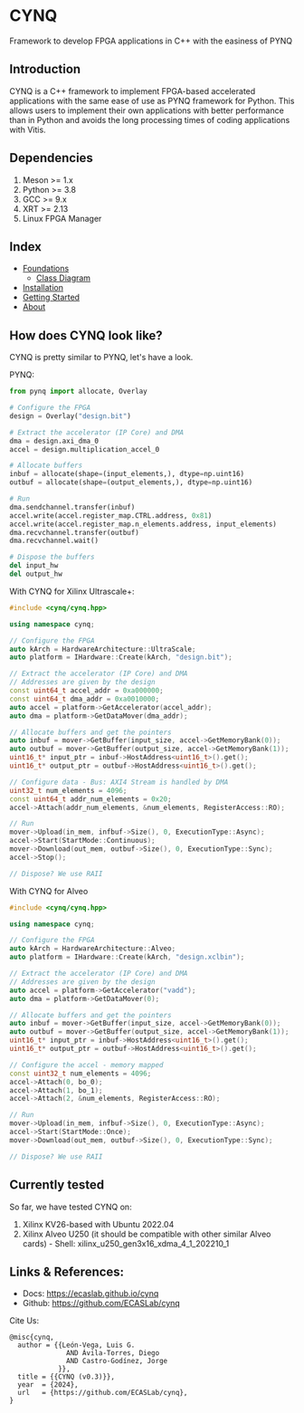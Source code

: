 # CYNQ

Framework to develop FPGA applications in C++ with the easiness of PYNQ

## Introduction

CYNQ is a C++ framework to implement FPGA-based accelerated applications with the same ease of use as PYNQ framework for Python. This allows users to implement their own applications with better performance than in Python and avoids the long processing times of coding applications with Vitis.

## Dependencies

1. Meson >= 1.x
2. Python >= 3.8
3. GCC >= 9.x
4. XRT >= 2.13
5. Linux FPGA Manager

## Index

* [Foundations](docs/Foundations.md)
  * [Class Diagram](docs/ClassDiagram.md)
* [Installation](docs/Installation.md)
* [Getting Started](docs/GettingStarted.md)
* [About](docs/About.md)

## How does CYNQ look like?

CYNQ is pretty similar to PYNQ, let's have a look.

PYNQ:

```python
from pynq import allocate, Overlay

# Configure the FPGA
design = Overlay("design.bit")

# Extract the accelerator (IP Core) and DMA
dma = design.axi_dma_0
accel = design.multiplication_accel_0

# Allocate buffers
inbuf = allocate(shape=(input_elements,), dtype=np.uint16)
outbuf = allocate(shape=(output_elements,), dtype=np.uint16)

# Run
dma.sendchannel.transfer(inbuf)
accel.write(accel.register_map.CTRL.address, 0x81)
accel.write(accel.register_map.n_elements.address, input_elements)
dma.recvchannel.transfer(outbuf)
dma.recvchannel.wait()

# Dispose the buffers
del input_hw
del output_hw
```

With CYNQ for Xilinx Ultrascale+:

```c++
#include <cynq/cynq.hpp>

using namespace cynq;

// Configure the FPGA
auto kArch = HardwareArchitecture::UltraScale;
auto platform = IHardware::Create(kArch, "design.bit");

// Extract the accelerator (IP Core) and DMA
// Addresses are given by the design
const uint64_t accel_addr = 0xa000000;
const uint64_t dma_addr = 0xa0010000;
auto accel = platform->GetAccelerator(accel_addr);
auto dma = platform->GetDataMover(dma_addr);

// Allocate buffers and get the pointers
auto inbuf = mover->GetBuffer(input_size, accel->GetMemoryBank(0));
auto outbuf = mover->GetBuffer(output_size, accel->GetMemoryBank(1));
uint16_t* input_ptr = inbuf->HostAddress<uint16_t>().get();
uint16_t* output_ptr = outbuf->HostAddress<uint16_t>().get();

// Configure data - Bus: AXI4 Stream is handled by DMA
uint32_t num_elements = 4096;
const uint64_t addr_num_elements = 0x20;
accel->Attach(addr_num_elements, &num_elements, RegisterAccess::RO);

// Run
mover->Upload(in_mem, infbuf->Size(), 0, ExecutionType::Async);
accel->Start(StartMode::Continuous);
mover->Download(out_mem, outbuf->Size(), 0, ExecutionType::Sync);
accel->Stop();

// Dispose? We use RAII
```

With CYNQ for Alveo

```c++
#include <cynq/cynq.hpp>

using namespace cynq;

// Configure the FPGA
auto kArch = HardwareArchitecture::Alveo;
auto platform = IHardware::Create(kArch, "design.xclbin");

// Extract the accelerator (IP Core) and DMA
// Addresses are given by the design
auto accel = platform->GetAccelerator("vadd");
auto dma = platform->GetDataMover(0);

// Allocate buffers and get the pointers
auto inbuf = mover->GetBuffer(input_size, accel->GetMemoryBank(0));
auto outbuf = mover->GetBuffer(output_size, accel->GetMemoryBank(1));
uint16_t* input_ptr = inbuf->HostAddress<uint16_t>().get();
uint16_t* output_ptr = outbuf->HostAddress<uint16_t>().get();

// Configure the accel - memory mapped
const uint32_t num_elements = 4096;
accel->Attach(0, bo_0);
accel->Attach(1, bo_1);
accel->Attach(2, &num_elements, RegisterAccess::RO);

// Run
mover->Upload(in_mem, infbuf->Size(), 0, ExecutionType::Async);
accel->Start(StartMode::Once);
mover->Download(out_mem, outbuf->Size(), 0, ExecutionType::Sync);

// Dispose? We use RAII
```

## Currently tested

So far, we have tested CYNQ on:

1. Xilinx KV26-based with Ubuntu 2022.04
2. Xilinx Alveo U250 (it should be compatible with other similar Alveo cards) - Shell: xilinx_u250_gen3x16_xdma_4_1_202210_1

## Links & References:

* Docs: https://ecaslab.github.io/cynq
* Github: https://github.com/ECASLab/cynq

Cite Us:

```
@misc{cynq,
  author = {{León-Vega, Luis G.
              AND Ávila-Torres, Diego
              AND Castro-Godínez, Jorge
            }},
  title = {{CYNQ (v0.3)}},
  year  = {2024},
  url   = {https://github.com/ECASLab/cynq},
} 
```

